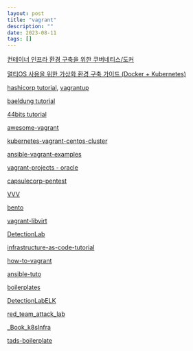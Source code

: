 ```yaml
---
layout: post
title: "vagrant"
description: ""
date: 2023-08-11
tags: []
---
```


<a href="https://www.yes24.com/Product/Goods/102099414">컨테이너 인프라 환경 구축을 위한 쿠버네티스/도커</a>

<a href="https://www.inflearn.com/course/virtualization-%EA%B0%9C%EB%B0%9C-%ED%99%98%EA%B2%BD-%EA%B5%AC%EC%B6%95-%EA%B0%80%EC%9D%B4%EB%93%9C">멀티OS 사용을 위한 가상화 환경 구축 가이드 (Docker + Kubernetes)</a>

<a href="https://developer.hashicorp.com/vagrant/tutorials/getting-started">hashicorp tutorial</a>, <a href="https://www.vagrantup.com/">vagrantup</a>

<a href="https://www.baeldung.com/ops/vagrant-guide">baeldung tutorial</a>

<a href="https://www.44bits.io/ko/post/vagrant-tutorial">44bits tutorial</a>

<a href="https://github.com/iJackUA/awesome-vagrant">awesome-vagrant</a>

<a href="https://github.com/rootsongjc/kubernetes-vagrant-centos-cluster">kubernetes-vagrant-centos-cluster</a>

<a href="https://github.com/geerlingguy/ansible-vagrant-examples">ansible-vagrant-examples</a>

<a href="https://github.com/oracle/vagrant-projects">vagrant-projects - oracle</a>

<a href="https://github.com/R3dy/capsulecorp-pentest">capsulecorp-pentest</a>

<a href="https://github.com/Varying-Vagrant-Vagrants/VVV">VVV</a>

<a href="https://github.com/chef/bento">bento</a>

<a href="https://github.com/vagrant-libvirt/vagrant-libvirt">vagrant-libvirt</a>

<a href="https://github.com/clong/DetectionLab">DetectionLab</a>

<a href="https://github.com/Artemmkin/infrastructure-as-code-tutorial">infrastructure-as-code-tutorial</a>

<a href="https://github.com/rurumimic/how-to-vagrant">how-to-vagrant</a>

<a href="https://github.com/leucos/ansible-tuto">ansible-tuto</a>

<a href="https://github.com/ChristianLempa/boilerplates">boilerplates</a>

<a href="https://github.com/cyberdefenders/DetectionLabELK">DetectionLabELK</a>

<a href="https://github.com/Marshall-Hallenbeck/red_team_attack_lab">red_team_attack_lab</a>

<a href="https://github.com/sysnet4admin/_Book_k8sInfra">_Book_k8sInfra</a>

<a href="https://github.com/thomvaill/tads-boilerplate">tads-boilerplate</a>
